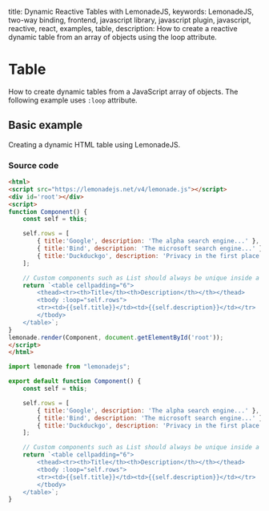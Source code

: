 title: Dynamic Reactive Tables with LemonadeJS,
keywords: LemonadeJS, two-way binding, frontend, javascript library, javascript plugin, javascript, reactive, react, examples, table,
description: How to create a reactive dynamic table from an array of objects using the loop attribute.

Table
=====

How to create dynamic tables from a JavaScript array of objects. The following example uses `:loop` attribute.  
  

Basic example
-------------

Creating a dynamic HTML table using LemonadeJS.  

### Source code

```html
<html>
<script src="https://lemonadejs.net/v4/lemonade.js"></script>
<div id='root'></div>
<script>
function Component() {
    const self = this;

    self.rows = [
        { title:'Google', description: 'The alpha search engine...' },
        { title:'Bind', description: 'The microsoft search engine...' },
        { title:'Duckduckgo', description: 'Privacy in the first place...' },
    ];

    // Custom components such as List should always be unique inside a real tag.
    return `<table cellpadding="6">
        <thead><tr><th>Title</th><th>Description</th></th></thead>
        <tbody :loop="self.rows">
        <tr><td>{{self.title}}</td><td>{{self.description}}</td></tr>
        </tbody>
    </table>`;
}
lemonade.render(Component, document.getElementById('root'));
</script>
</html>
```
```javascript
import lemonade from "lemonadejs";

export default function Component() {
    const self = this;

    self.rows = [
        { title:'Google', description: 'The alpha search engine...' },
        { title:'Bind', description: 'The microsoft search engine...' },
        { title:'Duckduckgo', description: 'Privacy in the first place...' },
    ];

    // Custom components such as List should always be unique inside a real tag.
    return `<table cellpadding="6">
        <thead><tr><th>Title</th><th>Description</th></th></thead>
        <tbody :loop="self.rows">
        <tr><td>{{self.title}}</td><td>{{self.description}}</td></tr>
        </tbody>
    </table>`;
}
```